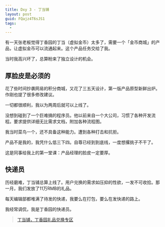 ```yaml
---
title: Dxy 3 - 丁当铺
layout: post
guid: FQajz4T6sJS1
tags:
  - 
---
```


有一天张老板觉得丁香园的丁当（虚拟金币）太多了，需要一个「金币商城」的产品，让虚拟金币可以流通起来。这个产品任务交给了我。

当时我高兴坏了，总算盼来了独立设计的机会。

## 厚脸皮是必须的

花了些时间抄袭网易的积分商城，又花了三五天设计，第一版产品原型新鲜出炉。作刚也提了很多修改建议。

一切都很顺利，我以为两周后就可以上线了。

没想到碰到了一个巨难搞的程序员。他以前来自一个大公司，习惯了各种开发流程。要求提供详细无比需求文档，附加各种流程图。

我当时菜鸟一个，还不具备这种能力。遭到各种打击和抗拒。

产品不是我的，我凭什么低三下四。自尊已经到到底线，一度想撂挑子不干了。

这是同事给我上的第一堂课：产品经理的脸皮一定要厚。


## 快递员

历经磨难，丁当铺总算上线了。用户兑换的需求如压抑的性欲，一发不可收拾。那一月，我们发放了11万RMB的礼品。

每天编辑部都堆满了待发的快递，我要么在打包，要么在发快递的路上。

我经常调侃，我是丁香园的快递员。

> [丁当铺，丁香园礼品兑换专区](http://www.biomart.cn/gift_zone/index.htm)








